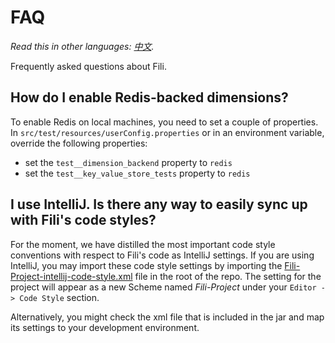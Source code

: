 FAQ
===

*Read this in other languages: [中文](../translations/zh/docs/faq-zh.md).*

Frequently asked questions about Fili.

How do I enable Redis-backed dimensions?
----------------------------------------

To enable Redis on local machines, you need to set a couple of properties. In `src/test/resources/userConfig.properties`
or in an environment variable, override the following properties:

- set the `test__dimension_backend` property to `redis`
- set the `test__key_value_store_tests` property to `redis`


I use IntelliJ. Is there any way to easily sync up with Fili's code styles?
---------------------------------------------------------------------------

For the moment, we have distilled the most important code style conventions with respect to Fili's code as IntelliJ 
settings. If you are using IntelliJ, you may import these code style settings by importing the 
[Fili-Project-intellij-code-style.xml](../Fili-Project-intellij-code-style.xml) file in the root of the repo. The setting
for the project will appear as a new Scheme named *Fili-Project* under your `Editor -> Code Style` section.

Alternatively, you might check the xml file that is included in the jar and map its settings to your development
environment.
